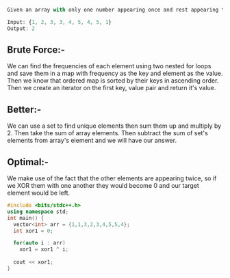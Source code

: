 ```js
Given an array with only one number appearing once and rest appearing twice.

Input: {1, 2, 3, 3, 4, 5, 4, 5, 1}
Output: 2
```

## Brute Force:-
We can find the frequencies of each element using two nested for loops and save them in a map with frequency as the key and element as the value.  Then we know that ordered map is sorted by their keys in ascending order. Then we create an iterator on the first key, value pair and return it's value.

## Better:-
We can use a set to find unique elements then sum them up and multiply by 2. Then take the sum of array elements. Then subtract the sum of set's elements from array's element and we will have our answer.

## Optimal:- 
We make use of the fact that the other elements are appearing twice, so if we XOR them with one another they would become 0 and our target element would be left.

```cpp
#include <bits/stdc++.h>
using namespace std;
int main() {
  vector<int> arr = {1,1,3,2,3,4,5,5,4};
  int xor1 = 0;

  for(auto i : arr)
    xor1 = xor1 ^ i;
    
  cout << xor1;
}
```
